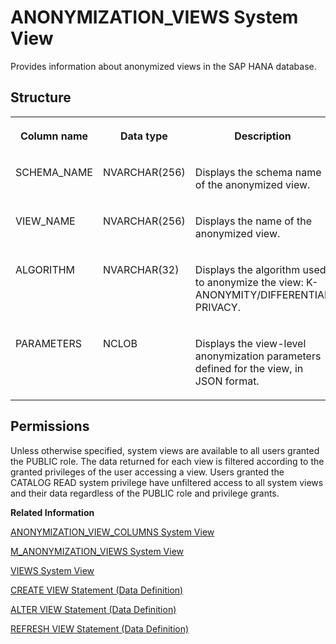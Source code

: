 <!-- loio2992220ef88f4e6aa52b6352f74921f2 -->

# ANONYMIZATION\_VIEWS System View

Provides information about anonymized views in the SAP HANA database.



<a name="loio2992220ef88f4e6aa52b6352f74921f2___t_r_i_g_g_e_r_s_1struct_TRIGGERS"/>

## Structure


<table>
<tr>
<th valign="top">

Column name

</th>
<th valign="top">

Data type

</th>
<th valign="top">

Description

</th>
</tr>
<tr>
<td valign="top">

SCHEMA\_NAME

</td>
<td valign="top">

NVARCHAR\(256\)

</td>
<td valign="top">

Displays the schema name of the anonymized view.

</td>
</tr>
<tr>
<td valign="top">

VIEW\_NAME

</td>
<td valign="top">

NVARCHAR\(256\)

</td>
<td valign="top">

Displays the name of the anonymized view.

</td>
</tr>
<tr>
<td valign="top">

ALGORITHM

</td>
<td valign="top">

NVARCHAR\(32\)

</td>
<td valign="top">

Displays the algorithm used to anonymize the view: K-ANONYMITY/DIFFERENTIAL PRIVACY.

</td>
</tr>
<tr>
<td valign="top">

PARAMETERS

</td>
<td valign="top">

NCLOB

</td>
<td valign="top">

Displays the view-level anonymization parameters defined for the view, in JSON format.

</td>
</tr>
</table>



<a name="loio2992220ef88f4e6aa52b6352f74921f2__section_ov2_h3c_bzb"/>

## Permissions

Unless otherwise specified, system views are available to all users granted the PUBLIC role. The data returned for each view is filtered according to the granted privileges of the user accessing a view. Users granted the CATALOG READ system privilege have unfiltered access to all system views and their data regardless of the PUBLIC role and privilege grants.

**Related Information**  


[ANONYMIZATION\_VIEW\_COLUMNS System View](anonymization-view-columns-system-view-ee12fae.md "Provides information about the anonymized columns in SAP HANA database.")

[M\_ANONYMIZATION\_VIEWS System View](../022-Monitoring-Views/m-anonymization-views-system-view-6a44772.md "Provides runtime information about anonymized views.")

[VIEWS System View](views-system-view-2102bf2.md "Lists available views.")

[CREATE VIEW Statement \(Data Definition\)](../../010-SQL-Reference/012-SQL-Statements/create-view-statement-data-definition-20d5fa9.md "Creates a view on the database.")

[ALTER VIEW Statement \(Data Definition\)](../../010-SQL-Reference/012-SQL-Statements/alter-view-statement-data-definition-3bc8951.md "Alters the definition, restrictions, or options on a view.")

[REFRESH VIEW Statement \(Data Definition\)](../../010-SQL-Reference/012-SQL-Statements/refresh-view-statement-data-definition-81e1583.md "Refreshes an anonymized view.")

